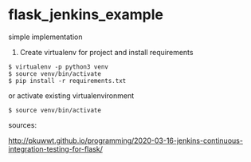 # flask_jenkins_example
simple implementation

1. Create virtualenv for project and install requirements
```
$ virtualenv -p python3 venv
$ source venv/bin/activate
$ pip install -r requirements.txt
```
or activate existing virtualenvironment
```
$ source venv/bin/activate
```

sources:

http://pkuwwt.github.io/programming/2020-03-16-jenkins-continuous-integration-testing-for-flask/